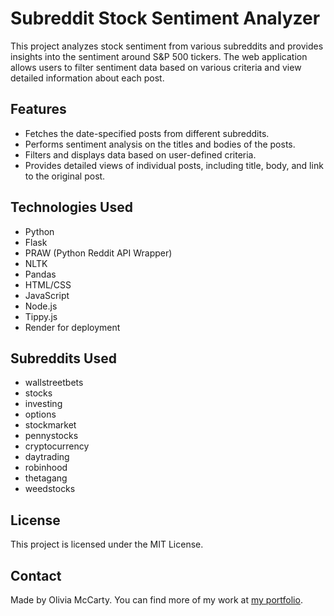 # Subreddit Stock Sentiment Analyzer

This project analyzes stock sentiment from various subreddits and provides insights into the sentiment around S&P 500 tickers. The web application allows users to filter sentiment data based on various criteria and view detailed information about each post.

## Features

- Fetches the date-specified posts from different subreddits.
- Performs sentiment analysis on the titles and bodies of the posts.
- Filters and displays data based on user-defined criteria.
- Provides detailed views of individual posts, including title, body, and link to the original post.

## Technologies Used

- Python
- Flask
- PRAW (Python Reddit API Wrapper)
- NLTK
- Pandas
- HTML/CSS
- JavaScript
- Node.js
- Tippy.js
- Render for deployment

## Subreddits Used

- wallstreetbets
- stocks
- investing
- options
- stockmarket
- pennystocks
- cryptocurrency
- daytrading
- robinhood
- thetagang
- weedstocks

## License

This project is licensed under the MIT License.


## Contact

Made by Olivia McCarty. You can find more of my work at [my portfolio](https://oliviamccarty.github.io/).


